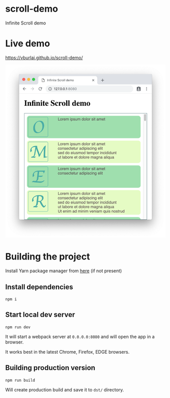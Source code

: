 # scroll-demo
Infinite Scroll demo

# Live demo
https://vburlai.github.io/scroll-demo/

<img src="README.png">

# Building the project

Install Yarn package manager from [here](https://yarnpkg.com/en/docs/install) (if not present)

## Install dependencies
```
npm i
```

## Start local dev server
```
npm run dev
```
It will start a webpack server at `0.0.0.0:8080` and will open the app in a browser.

It works best in the latest Chrome, Firefox, EDGE browsers.

## Building production version
```
npm run build
```

Will create production build and save it to `dst/` directory.
